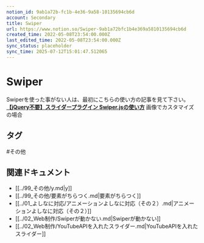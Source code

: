 ```yaml
---
notion_id: 9ab1a72b-fc1b-4e36-9a58-10135694cb6d
account: Secondary
title: Swiper
url: https://www.notion.so/Swiper-9ab1a72bfc1b4e369a5810135694cb6d
created_time: 2022-05-08T23:54:00.000Z
last_edited_time: 2022-05-08T23:54:00.000Z
sync_status: placeholder
sync_time: 2025-07-12T15:01:47.512065
---
```

# Swiper

Swiperを使った事がない人は、最初にこちらの使い方の記事を見て下さい。
[**【jQuery不要】スライダープラグイン Swiper.jsの使い方**](https://junpei-sugiyama.com/swiper/)
  画像でカスタマイズの場合

## タグ

#その他 

## 関連ドキュメント

- [[../99_その他/y.md|y]]
- [[../99_その他/要素がちらつく.md|要素がちらつく]]
- [[../01_よしなに対応/アニメーションよしなに対応（その２）.md|アニメーションよしなに対応（その２）]]
- [[../02_Web制作/Swiperが動かない.md|Swiperが動かない]]
- [[../02_Web制作/YouTubeAPIを入れたスライダー.md|YouTubeAPIを入れたスライダー]]

